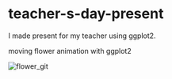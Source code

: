 # teacher-s-day-present
I made present for my teacher using ggplot2.


moving flower animation with ggplot2

![flower_git](https://user-images.githubusercontent.com/47768004/67614640-975fca00-f7fb-11e9-92bb-457a711c5900.gif)

